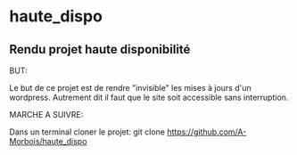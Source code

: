 haute_dispo
===========

Rendu projet haute disponibilité
-------------------------------

BUT:

Le but de ce projet est de rendre "invisible" les mises à jours d'un wordpress.
Autrement dit il faut que le site soit accessible sans interruption.


MARCHE A SUIVRE:

Dans un terminal cloner le projet:
	git clone https://github.com/A-Morbois/haute_dispo
	
